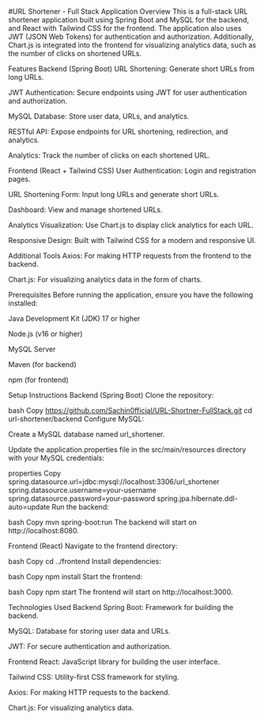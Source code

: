 #URL Shortener - Full Stack Application
Overview
This is a full-stack URL shortener application built using Spring Boot and MySQL for the backend, and React with Tailwind CSS for the frontend. The application also uses JWT (JSON Web Tokens) for authentication and authorization. Additionally, Chart.js is integrated into the frontend for visualizing analytics data, such as the number of clicks on shortened URLs.

Features
Backend (Spring Boot)
URL Shortening: Generate short URLs from long URLs.

JWT Authentication: Secure endpoints using JWT for user authentication and authorization.

MySQL Database: Store user data, URLs, and analytics.

RESTful API: Expose endpoints for URL shortening, redirection, and analytics.

Analytics: Track the number of clicks on each shortened URL.

Frontend (React + Tailwind CSS)
User Authentication: Login and registration pages.

URL Shortening Form: Input long URLs and generate short URLs.

Dashboard: View and manage shortened URLs.

Analytics Visualization: Use Chart.js to display click analytics for each URL.

Responsive Design: Built with Tailwind CSS for a modern and responsive UI.

Additional Tools
Axios: For making HTTP requests from the frontend to the backend.

Chart.js: For visualizing analytics data in the form of charts.

Prerequisites
Before running the application, ensure you have the following installed:

Java Development Kit (JDK) 17 or higher

Node.js (v16 or higher)

MySQL Server

Maven (for backend)

npm (for frontend)

Setup Instructions
Backend (Spring Boot)
Clone the repository:

bash
Copy
https://github.com/Sachin0fficial/URL-Shortner-FullStack.git
cd url-shortener/backend
Configure MySQL:

Create a MySQL database named url_shortener.

Update the application.properties file in the src/main/resources directory with your MySQL credentials:

properties
Copy
spring.datasource.url=jdbc:mysql://localhost:3306/url_shortener
spring.datasource.username=your-username
spring.datasource.password=your-password
spring.jpa.hibernate.ddl-auto=update
Run the backend:

bash
Copy
mvn spring-boot:run
The backend will start on http://localhost:8080.

Frontend (React)
Navigate to the frontend directory:

bash
Copy
cd ../frontend
Install dependencies:

bash
Copy
npm install
Start the frontend:

bash
Copy
npm start
The frontend will start on http://localhost:3000.

Technologies Used
Backend
Spring Boot: Framework for building the backend.

MySQL: Database for storing user data and URLs.

JWT: For secure authentication and authorization.

Frontend
React: JavaScript library for building the user interface.

Tailwind CSS: Utility-first CSS framework for styling.

Axios: For making HTTP requests to the backend.

Chart.js: For visualizing analytics data.


